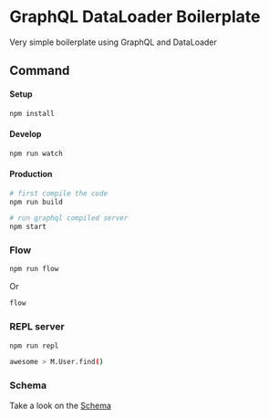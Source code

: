# GraphQL DataLoader Boilerplate

Very simple boilerplate using GraphQL and DataLoader

## Command

#### Setup
```bash
npm install
```
#### Develop
```bash
npm run watch
```

#### Production
```bash
# first compile the code
npm run build

# run graphql compiled server
npm start
```

### Flow
```bash
npm run flow
```

Or
```bash
flow
```

### REPL server
```bash
npm run repl

awesome > M.User.find()
```

### Schema
Take a look on the [Schema](https://github.com/sibelius/graphql-dataloader-boilerplate/blob/master/data/schema.graphql)
